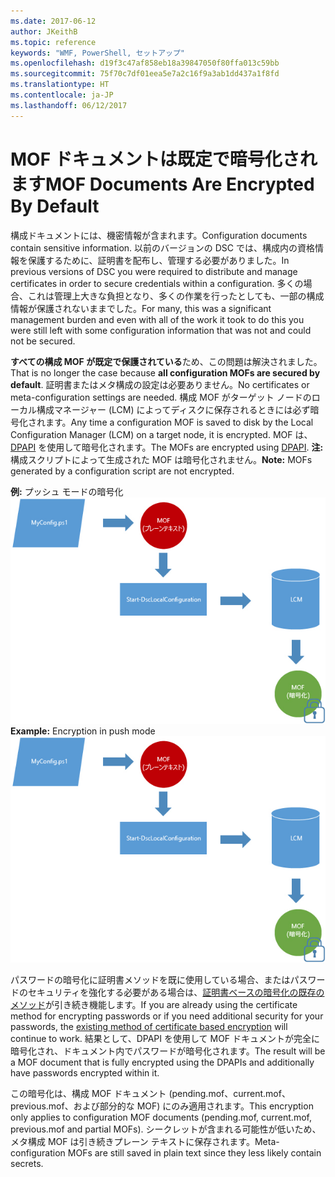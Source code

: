 ```yaml
---
ms.date: 2017-06-12
author: JKeithB
ms.topic: reference
keywords: "WMF, PowerShell, セットアップ"
ms.openlocfilehash: d19f3c47af858eb18a39847050f80ffa013c59bb
ms.sourcegitcommit: 75f70c7df01eea5e7a2c16f9a3ab1dd437a1f8fd
ms.translationtype: HT
ms.contentlocale: ja-JP
ms.lasthandoff: 06/12/2017
---
```

# <a name="mof-documents-are-encrypted-by-default"></a><span data-ttu-id="0f775-102">MOF ドキュメントは既定で暗号化されます</span><span class="sxs-lookup"><span data-stu-id="0f775-102">MOF Documents Are Encrypted By Default</span></span>

<span data-ttu-id="0f775-103">構成ドキュメントには、機密情報が含まれます。</span><span class="sxs-lookup"><span data-stu-id="0f775-103">Configuration documents contain sensitive information.</span></span> <span data-ttu-id="0f775-104">以前のバージョンの DSC では、構成内の資格情報を保護するために、証明書を配布し、管理する必要がありました。</span><span class="sxs-lookup"><span data-stu-id="0f775-104">In previous versions of DSC you were required to distribute and manage certificates in order to secure credentials within a configuration.</span></span> <span data-ttu-id="0f775-105">多くの場合、これは管理上大きな負担となり、多くの作業を行ったとしても、一部の構成情報が保護されないままでした。</span><span class="sxs-lookup"><span data-stu-id="0f775-105">For many, this was a significant management burden and even with all of the work it took to do this you were still left with some configuration information that was not and could not be secured.</span></span> 

<span data-ttu-id="0f775-106">**すべての構成 MOF が既定で保護されている**ため、この問題は解決されました。</span><span class="sxs-lookup"><span data-stu-id="0f775-106">That is no longer the case because **all configuration MOFs are secured by default**.</span></span> <span data-ttu-id="0f775-107">証明書またはメタ構成の設定は必要ありません。</span><span class="sxs-lookup"><span data-stu-id="0f775-107">No certificates or meta-configuration settings are needed.</span></span> <span data-ttu-id="0f775-108">構成 MOF がターゲット ノードのローカル構成マネージャー (LCM) によってディスクに保存されるときには必ず暗号化されます。</span><span class="sxs-lookup"><span data-stu-id="0f775-108">Any time a configuration MOF is saved to disk by the Local Configuration Manager (LCM) on a target node, it is encrypted.</span></span> <span data-ttu-id="0f775-109">MOF は、[DPAPI](https://msdn.microsoft.com/en-us/library/ms995355.aspx) を使用して暗号化されます。</span><span class="sxs-lookup"><span data-stu-id="0f775-109">The MOFs are encrypted using [DPAPI](https://msdn.microsoft.com/en-us/library/ms995355.aspx).</span></span> <span data-ttu-id="0f775-110">**注:** 構成スクリプトによって生成された MOF は暗号化されません。</span><span class="sxs-lookup"><span data-stu-id="0f775-110">**Note:** MOFs generated by a configuration script are not encrypted.</span></span>

<span data-ttu-id="0f775-111">**例:** プッシュ モードの暗号化 ![MOF 暗号化](../images/MOF_Encryption.jpg)</span><span class="sxs-lookup"><span data-stu-id="0f775-111">**Example:** Encryption in push mode ![MOF Encryption](../images/MOF_Encryption.jpg)</span></span>

<span data-ttu-id="0f775-112">パスワードの暗号化に証明書メソッドを既に使用している場合、またはパスワードのセキュリティを強化する必要がある場合は、[証明書ベースの暗号化の既存のメソッド](https://msdn.microsoft.com/en-us/powershell/dsc/securemof)が引き続き機能します。</span><span class="sxs-lookup"><span data-stu-id="0f775-112">If you are already using the certificate method for encrypting passwords or if you need additional security for your passwords, the [existing method of certificate based encryption](https://msdn.microsoft.com/en-us/powershell/dsc/securemof) will continue to work.</span></span> <span data-ttu-id="0f775-113">結果として、DPAPI を使用して MOF ドキュメントが完全に暗号化され、ドキュメント内でパスワードが暗号化されます。</span><span class="sxs-lookup"><span data-stu-id="0f775-113">The result will be a MOF document that is fully encrypted using the DPAPIs and additionally have passwords encrypted within it.</span></span>

<span data-ttu-id="0f775-114">この暗号化は、構成 MOF ドキュメント (pending.mof、current.mof、previous.mof、および部分的な MOF) にのみ適用されます。</span><span class="sxs-lookup"><span data-stu-id="0f775-114">This encryption only applies to configuration MOF documents (pending.mof, current.mof, previous.mof and partial MOFs).</span></span> <span data-ttu-id="0f775-115">シークレットが含まれる可能性が低いため、メタ構成 MOF は引き続きプレーン テキストに保存されます。</span><span class="sxs-lookup"><span data-stu-id="0f775-115">Meta-configuration MOFs are still saved in plain text since they less likely contain secrets.</span></span>

